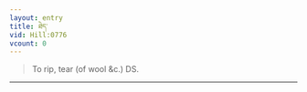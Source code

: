 ```yaml
---
layout: entry
title: ཐེད་
vid: Hill:0776
vcount: 0
---
```

> To rip, tear (of wool &c\.) DS\.


---

